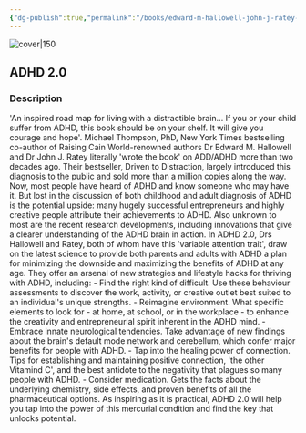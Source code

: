 ```yaml
---
{"dg-publish":true,"permalink":"/books/edward-m-hallowell-john-j-ratey-adhd-20/","title":"\"ADHD 2.0\"","tags":["health","non-fiction"]}
---
```




![cover|150](https://images.thenile.io/r1000/9780399178740.jpg)

## ADHD 2.0

### Description

'An inspired road map for living with a distractible brain... If you or your child suffer from ADHD, this book should be on your shelf. It will give you courage and hope'. Michael Thompson, PhD, New York Times bestselling co-author of Raising Cain World-renowned authors Dr Edward M. Hallowell and Dr John J. Ratey literally 'wrote the book' on ADD/ADHD more than two decades ago. Their bestseller, Driven to Distraction, largely introduced this diagnosis to the public and sold more than a million copies along the way. Now, most people have heard of ADHD and know someone who may have it. But lost in the discussion of both childhood and adult diagnosis of ADHD is the potential upside: many hugely successful entrepreneurs and highly creative people attribute their achievements to ADHD. Also unknown to most are the recent research developments, including innovations that give a clearer understanding of the ADHD brain in action. In ADHD 2.0, Drs Hallowell and Ratey, both of whom have this 'variable attention trait', draw on the latest science to provide both parents and adults with ADHD a plan for minimizing the downside and maximizing the benefits of ADHD at any age. They offer an arsenal of new strategies and lifestyle hacks for thriving with ADHD, including: - Find the right kind of difficult. Use these behaviour assessments to discover the work, activity, or creative outlet best suited to an individual's unique strengths. - Reimagine environment. What specific elements to look for - at home, at school, or in the workplace - to enhance the creativity and entrepreneurial spirit inherent in the ADHD mind. - Embrace innate neurological tendencies. Take advantage of new findings about the brain's default mode network and cerebellum, which confer major benefits for people with ADHD. - Tap into the healing power of connection. Tips for establishing and maintaining positive connection, 'the other Vitamind C', and the best antidote to the negativity that plagues so many people with ADHD. - Consider medication. Gets the facts about the underlying chemistry, side effects, and proven benefits of all the pharmaceutical options. As inspiring as it is practical, ADHD 2.0 will help you tap into the power of this mercurial condition and find the key that unlocks potential.
```